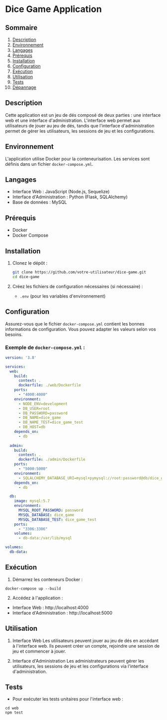 # Dice Game Application

## Sommaire
1. [Description](#description)
2. [Environnement](#environnement)
3. [Langages](#langages)
4. [Prérequis](#prérequis)
5. [Installation](#installation)
6. [Configuration](#configuration)
7. [Exécution](#exécution)
8. [Utilisation](#utilisation)
9. [Tests](#tests)
10. [Dépannage](#dépannage)

## Description
Cette application est un jeu de dés composé de deux parties : une interface web et une interface d'administration. L'interface web permet aux utilisateurs de jouer au jeu de dés, tandis que l'interface d'administration permet de gérer les utilisateurs, les sessions de jeu et les configurations.

## Environnement
L'application utilise Docker pour la conteneurisation. Les services sont définis dans un fichier `docker-compose.yml`.

## Langages
- Interface Web : JavaScript (Node.js, Sequelize)
- Interface d'Administration : Python (Flask, SQLAlchemy)
- Base de données : MySQL

## Prérequis
- Docker
- Docker Compose

## Installation

1. Clonez le dépôt :
    ```sh
    git clone https://github.com/votre-utilisateur/dice-game.git
    cd dice-game
    ```

2. Créez les fichiers de configuration nécessaires (si nécessaire) :
    - `.env` (pour les variables d'environnement)

## Configuration
Assurez-vous que le fichier `docker-compose.yml` contient les bonnes informations de configuration. Vous pouvez adapter les valeurs selon vos besoins.

### Exemple de `docker-compose.yml` :
```yaml
version: '3.8'

services:
  web:
    build:
      context: .
      dockerfile: ./web/Dockerfile
    ports:
      - "4000:4000"
    environment:
      - NODE_ENV=development
      - DB_USER=root
      - DB_PASSWORD=password
      - DB_NAME=dice_game
      - DB_NAME_TEST=dice_game_test
      - DB_HOST=db
    depends_on:
      - db
  
  admin:
    build:
      context: .
      dockerfile: ./admin/Dockerfile
    ports:
      - "5000:5000"
    environment:
      - SQLALCHEMY_DATABASE_URI=mysql+pymysql://root:password@db/dice_game
    depends_on:
      - db

  db:
    image: mysql:5.7
    environment:
      MYSQL_ROOT_PASSWORD: password
      MYSQL_DATABASE: dice_game
      MYSQL_DATABASE_TEST: dice_game_test
    ports:
      - "3306:3306"
    volumes:
      - db-data:/var/lib/mysql

volumes:
  db-data:
```

## Exécution
1. Démarrez les conteneurs Docker :

```
docker-compose up --build
```

2. Accédez à l'application :

- Interface Web : http://localhost:4000
- Interface d'Administration : http://localhost:5000

## Utilisation

1. Interface Web
Les utilisateurs peuvent jouer au jeu de dés en accédant à l'interface web. Ils peuvent créer un compte, rejoindre une session de jeu et commencer à jouer.

2. Interface d'Administration
Les administrateurs peuvent gérer les utilisateurs, les sessions de jeu et les configurations via l'interface d'administration.

## Tests

- Pour exécuter les tests unitaires pour l'interface web :

```
cd web
npm test
```